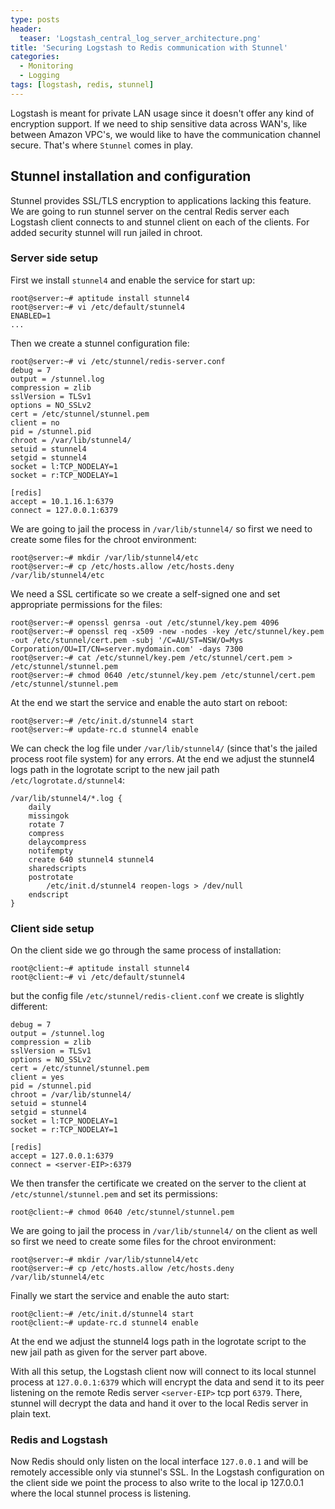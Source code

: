 ```yaml
---
type: posts
header:
  teaser: 'Logstash_central_log_server_architecture.png'
title: 'Securing Logstash to Redis communication with Stunnel'
categories: 
  - Monitoring
  - Logging
tags: [logstash, redis, stunnel]
---
```


Logstash is meant for private LAN usage since it doesn't offer any kind of encryption support. If we need to ship sensitive data across WAN's, like between Amazon VPC's, we would like to have the communication channel secure. That's where `Stunnel` comes in play.

## Stunnel installation and configuration

Stunnel provides SSL/TLS encryption to applications lacking this feature. We are going to run stunnel server on the central Redis server each Logstash client connects to and stunnel client on each of the clients. For added security stunnel will run jailed in chroot.

### Server side setup

First we install `stunnel4` and enable the service for start up:

```
root@server:~# aptitude install stunnel4
root@server:~# vi /etc/default/stunnel4
ENABLED=1
...
```

Then we create a stunnel configuration file:

```
root@server:~# vi /etc/stunnel/redis-server.conf
debug = 7
output = /stunnel.log
compression = zlib
sslVersion = TLSv1
options = NO_SSLv2
cert = /etc/stunnel/stunnel.pem
client = no
pid = /stunnel.pid
chroot = /var/lib/stunnel4/
setuid = stunnel4
setgid = stunnel4
socket = l:TCP_NODELAY=1
socket = r:TCP_NODELAY=1
 
[redis]
accept = 10.1.16.1:6379
connect = 127.0.0.1:6379
```

We are going to jail the process in `/var/lib/stunnel4/` so first we need to create some files for the chroot environment:

```
root@server:~# mkdir /var/lib/stunnel4/etc
root@server:~# cp /etc/hosts.allow /etc/hosts.deny /var/lib/stunnel4/etc
```

We need a SSL certificate so we create a self-signed one and set appropriate permissions for the files:

```
root@server:~# openssl genrsa -out /etc/stunnel/key.pem 4096
root@server:~# openssl req -x509 -new -nodes -key /etc/stunnel/key.pem -out /etc/stunnel/cert.pem -subj '/C=AU/ST=NSW/O=Mys Corporation/OU=IT/CN=server.mydomain.com' -days 7300
root@server:~# cat /etc/stunnel/key.pem /etc/stunnel/cert.pem > /etc/stunnel/stunnel.pem
root@server:~# chmod 0640 /etc/stunnel/key.pem /etc/stunnel/cert.pem /etc/stunnel/stunnel.pem
```

At the end we start the service and enable the auto start on reboot:

```
root@server:~# /etc/init.d/stunnel4 start
root@server:~# update-rc.d stunnel4 enable
```

We can check the log file under `/var/lib/stunnel4/` (since that's the jailed process root file system) for any errors. At the end we adjust the stunnel4 logs path in the logrotate script to the new jail path `/etc/logrotate.d/stunnel4`:

```
/var/lib/stunnel4/*.log {
    daily
    missingok
    rotate 7
    compress
    delaycompress
    notifempty
    create 640 stunnel4 stunnel4
    sharedscripts
    postrotate
        /etc/init.d/stunnel4 reopen-logs > /dev/null
    endscript
}
```

### Client side setup

On the client side we go through the same process of installation:

```
root@client:~# aptitude install stunnel4
root@client:~# vi /etc/default/stunnel4
```

but the config file `/etc/stunnel/redis-client.conf` we create is slightly different:

``` 
debug = 7
output = /stunnel.log
compression = zlib
sslVersion = TLSv1
options = NO_SSLv2
cert = /etc/stunnel/stunnel.pem
client = yes
pid = /stunnel.pid
chroot = /var/lib/stunnel4/
setuid = stunnel4
setgid = stunnel4
socket = l:TCP_NODELAY=1
socket = r:TCP_NODELAY=1
 
[redis]
accept = 127.0.0.1:6379
connect = <server-EIP>:6379
```

We then transfer the certificate we created on the server to the client at `/etc/stunnel/stunnel.pem` and set its permissions:

```
root@client:~# chmod 0640 /etc/stunnel/stunnel.pem
```

We are going to jail the process in `/var/lib/stunnel4/` on the client as well so first we need to create some files for the chroot environment:

```
root@server:~# mkdir /var/lib/stunnel4/etc
root@server:~# cp /etc/hosts.allow /etc/hosts.deny /var/lib/stunnel4/etc
```

Finally we start the service and enable the auto start:

```
root@client:~# /etc/init.d/stunnel4 start
root@client:~# update-rc.d stunnel4 enable
```

At the end we adjust the stunnel4 logs path in the logrotate script to the new jail path as given for the server part above.

With all this setup, the Logstash client now will connect to its local stunnel process at `127.0.0.1:6379` which will encrypt the data and send it to its peer listening on the remote Redis server `<server-EIP>` tcp port `6379`. There, stunnel will decrypt the data and hand it over to the local Redis server in plain text.

### Redis and Logstash

Now Redis should only listen on the local interface `127.0.0.1` and will be remotely accessible only via stunnel's SSL. In the Logstash configuration on the client side we point the process to also write to the local ip 127.0.0.1 where the local stunnel process is listening.
